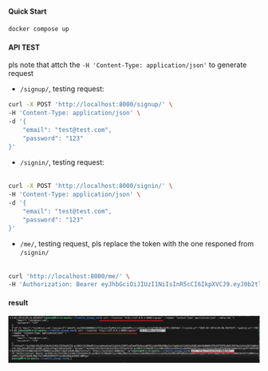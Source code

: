 
#### Quick Start

```bash
docker compose up
```

#### API TEST

pls note that attch the `-H 'Content-Type: application/json'` to generate request 

- `/signup/`, testing request:

```bash
curl -X POST 'http://localhost:8000/signup/' \
-H 'Content-Type: application/json' \ 
-d '{
    "email": "test@test.com",
    "password": "123"
}'
```

- `/signin/`, testing request:

```bash

curl -X POST 'http://localhost:8000/signin/' \
-H 'Content-Type: application/json' \
-d '{
    "email": "test@test.com",
    "password": "123"
}'

```

- `/me/`, testing request, pls replace the token with the one responed from `/signin/`

```bash

curl 'http://localhost:8000/me/' \
-H 'Authorization: Bearer eyJhbGciOiJIUzI1NiIsInR5cCI6IkpXVCJ9.eyJ0b2tlbl90eXBlIjoiYWNjZXNzIiwiZXhwIjoxNzM5NzU3OTIzLCJpYXQiOjE3Mzk3MTQ3MjMsImp0aSI6Ijg2OTY1NTM1OWQyOTQ0ZjVhYTEzNWE1OGY4ZTYzNDMxIiwidXNlcl9pZCI6OX0.NNplYvCfAMbw5PDP4ZF7zas3NsDEKGuh9hNU-mNM1gw'

```


#### result

![alt text](result.png)